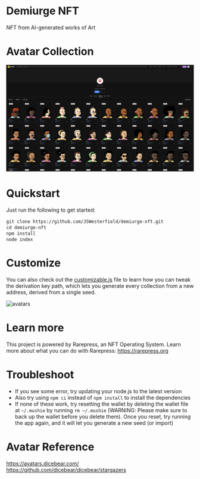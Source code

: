 # Demiurge NFT
NFT from AI-generated works of Art

# Avatar Collection

![avatar](avatar.png)

# Quickstart

Just run the following to get started:

```
git clone https://github.com/JSWesterfield/demiurge-nft.git
cd demiurge-nft
npm install
node index
```

# Customize

You can also check out the [customizable.js](customizable.js) file to learn how you can tweak the derivation key path, which lets you generate every collection from a new address, derived from a single seed.

![avatars](avatars.gif)

# Learn more

This project is powered by Rarepress, an NFT Operating System. Learn more about what you can do with Rarepress: https://rarepress.org

# Troubleshoot

- If you see some error, try updating your node.js to the latest version
- Also try using `npm ci` instead of `npm install` to install the dependencies
- If none of these work, try resetting the wallet by deleting the wallet file at `~/.mushie` by running `rm ~/.mushie` (WARNING: Please make sure to back up the wallet before you delete them). Once you reset, try running the app again, and it will let you generate a new seed (or import)

# Avatar Reference
https://avatars.dicebear.com/
https://github.com/dicebear/dicebear/stargazers